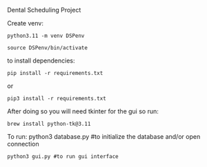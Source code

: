 Dental Scheduling Project

Create venv:

    python3.11 -m venv DSPenv

    source DSPenv/bin/activate

to install dependencies:

    pip install -r requirements.txt

or

    pip3 install -r requirements.txt

After doing so you will need tkinter for the gui so run:

    brew install python-tk@3.11


To run:
    python3 database.py #to initialize the database and/or open connection

    python3 gui.py #to run gui interface
